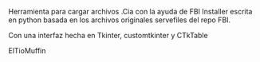 Herramienta para cargar archivos .Cia con la ayuda de FBI Installer escrita en python basada en los archivos originales servefiles del repo FBI.

Con una interfaz hecha en Tkinter, customtkinter y CTkTable

ElTioMuffin
